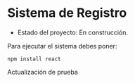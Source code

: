 <h1>Sistema de Registro</h1>

- Estado del proyecto: En construcción.

Para ejecutar el sistema debes poner:

````npm install react````

Actualización de prueba
